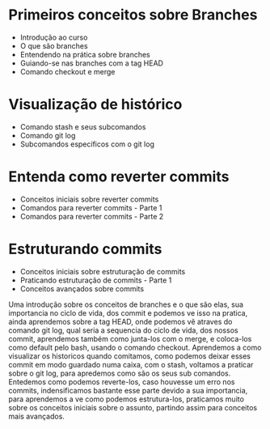 # Primeiros conceitos sobre Branches

 - Introdução ao curso
 - O que são branches
 - Entendendo na prática sobre branches
 - Guiando-se nas branches com a tag HEAD
 - Comando checkout e merge

# Visualização de histórico

 - Comando stash e seus subcomandos
 - Comando git log
 - Subcomandos específicos com o git log

# Entenda como reverter commits

 - Conceitos iniciais sobre reverter commits
 - Comandos para reverter commits - Parte 1
 - Comandos para reverter commits - Parte 2

# Estruturando commits

 - Conceitos iniciais sobre estruturação de commits
 - Praticando estruturação de commits - Parte 1
 - Conceitos avançados sobre commits

Uma introdução sobre os conceitos de branches e o que são elas, sua importancia no ciclo de vida, dos commit e podemos ve isso na pratica, ainda aprendemos sobre a tag HEAD, onde podemos vê atraves do comando git log, qual seria a sequencia do ciclo de vida, dos nossos commit, aprendemos também como junta-los com o merge, e coloca-los como default pelo bash, usando o comando checkout. Aprendemos a como visualizar os historicos quando comitamos, como podemos deixar esses commit em modo guardado numa caixa, com o stash, voltamos a praticar sobre o git log, para apredemos como são os seus sub comandos. Entedemos como podemos reverte-los, caso houvesse um erro nos commits, indensificamos bastante esse parte devido a sua importancia, para aprendemos a ve como podemos estrutura-los, praticamos muito sobre os conceitos iniciais sobre o assunto, partindo assim para conceitos mais avançados.